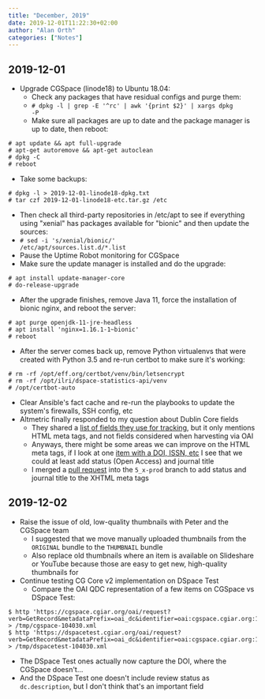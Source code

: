 ```yaml
---
title: "December, 2019"
date: 2019-12-01T11:22:30+02:00
author: "Alan Orth"
categories: ["Notes"]
---
```


## 2019-12-01

- Upgrade CGSpace (linode18) to Ubuntu 18.04:
  - Check any packages that have residual configs and purge them:
  - <code># dpkg -l | grep -E '^rc' | awk '{print $2}' | xargs dpkg -P</code>
  - Make sure all packages are up to date and the package manager is up to date, then reboot:

```
# apt update && apt full-upgrade
# apt-get autoremove && apt-get autoclean
# dpkg -C
# reboot
```

<!--more-->

  - Take some backups:

```
# dpkg -l > 2019-12-01-linode18-dpkg.txt
# tar czf 2019-12-01-linode18-etc.tar.gz /etc
```
  - Then check all third-party repositories in /etc/apt to see if everything using "xenial" has packages available for "bionic" and then update the sources:
  - <code># sed -i 's/xenial/bionic/' /etc/apt/sources.list.d/*.list</code>
  - Pause the Uptime Robot monitoring for CGSpace
  - Make sure the update manager is installed and do the upgrade:

```
# apt install update-manager-core
# do-release-upgrade
```

  - After the upgrade finishes, remove Java 11, force the installation of bionic nginx, and reboot the server:

```
# apt purge openjdk-11-jre-headless
# apt install 'nginx=1.16.1-1~bionic'
# reboot
```

  - After the server comes back up, remove Python virtualenvs that were created with Python 3.5 and re-run certbot to make sure it's working:

```
# rm -rf /opt/eff.org/certbot/venv/bin/letsencrypt
# rm -rf /opt/ilri/dspace-statistics-api/venv
# /opt/certbot-auto
```

  - Clear Ansible's fact cache and re-run the playbooks to update the system's firewalls, SSH config, etc
- Altmetric finally responded to my question about Dublin Core fields
  - They shared a [list of fields they use for tracking](https://help.altmetric.com/support/solutions/articles/6000141419-what-metadata-is-required-to-track-our-content-), but it only mentions HTML meta tags, and not fields considered when harvesting via OAI
  - Anyways, there might be some areas we can improve on the HTML meta tags, if I look at one [item with a DOI, ISSN, etc](https://hdl.handle.net/10568/101623) I see that we could at least add status (Open Access) and journal title
  - I merged a [pull request](https://github.com/ilri/DSpace/pull/438) into the `5_x-prod` branch to add status and journal title to the XHTML meta tags

## 2019-12-02

- Raise the issue of old, low-quality thumbnails with Peter and the CGSpace team
  - I suggested that we move manually uploaded thumbnails from the `ORIGINAL` bundle to the `THUMBNAIL` bundle
  - Also replace old thumbnails where an item is available on Slideshare or YouTube because those are easy to get new, high-quality thumbnails for
- Continue testing CG Core v2 implementation on DSpace Test
  - Compare the OAI QDC representation of a few items on CGSpace vs DSpace Test:

```
$ http 'https://cgspace.cgiar.org/oai/request?verb=GetRecord&metadataPrefix=oai_dc&identifier=oai:cgspace.cgiar.org:10568/104030' > /tmp/cgspace-104030.xml
$ http 'https://dspacetest.cgiar.org/oai/request?verb=GetRecord&metadataPrefix=oai_dc&identifier=oai:cgspace.cgiar.org:10568/104030' > /tmp/dspacetest-104030.xml
```

  - The DSpace Test ones actually now capture the DOI, where the CGSpace doesn't...
  - And the DSpace Test one doesn't include review status as `dc.description`, but I don't think that's an important field 

<!-- vim: set sw=2 ts=2: -->
